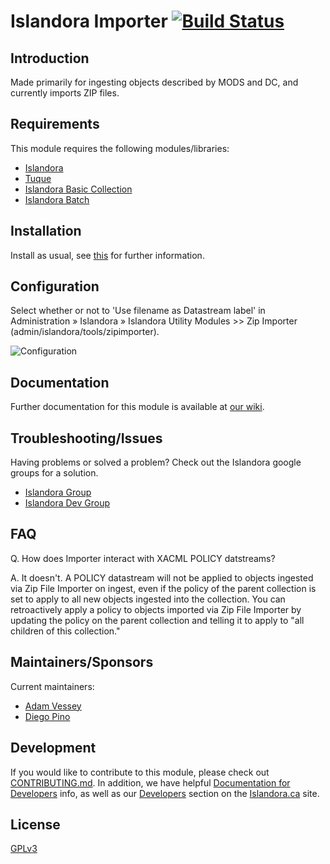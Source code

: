 # Islandora Importer [![Build Status](https://travis-ci.org/Islandora/islandora_importer.png?branch=7.x)](https://travis-ci.org/Islandora/islandora_importer)

## Introduction 

Made primarily for ingesting objects described by MODS and DC, and currently imports ZIP files.

## Requirements

This module requires the following modules/libraries:

* [Islandora](https://github.com/Islandora/islandora)
* [Tuque](https://github.com/Islandora/tuque)
* [Islandora Basic Collection](https://github.com/Islandora/islandora_solution_pack_collection)
* [Islandora Batch](https://github.com/Islandora/islandora_batch)

## Installation

Install as usual, see [this](https://drupal.org/documentation/install/modules-themes/modules-7) for further information.

## Configuration

Select whether or not to 'Use filename as Datastream label' in Administration » Islandora » Islandora Utility Modules >> Zip Importer (admin/islandora/tools/zipimporter).

![Configuration](https://camo.githubusercontent.com/96bdf5509afc3522ab1302b94a70606a013d79e8/687474703a2f2f692e696d6775722e636f6d2f7a613148706d712e706e67)

## Documentation

Further documentation for this module is available at [our wiki](https://wiki.duraspace.org/display/ISLANDORA/Islandora+Importer).

## Troubleshooting/Issues

Having problems or solved a problem? Check out the Islandora google groups for a solution.

* [Islandora Group](https://groups.google.com/forum/?hl=en&fromgroups#!forum/islandora)
* [Islandora Dev Group](https://groups.google.com/forum/?hl=en&fromgroups#!forum/islandora-dev)

## FAQ

Q. How does Importer interact with XACML POLICY datstreams?

A. It doesn't. A POLICY datastream will not be applied to objects ingested via Zip File Importer on ingest, even if the policy of the parent collection is set to apply to all new objects ingested into the collection. You can retroactively apply a policy to objects imported via Zip File Importer by updating the policy on the parent collection and telling it to apply to "all children of this collection."

## Maintainers/Sponsors

Current maintainers:

* [Adam Vessey](https://github.com/adam-vessey)
* [Diego Pino](https://github.com/DiegoPino)

## Development

If you would like to contribute to this module, please check out [CONTRIBUTING.md](CONTRIBUTING.md). In addition, we have helpful [Documentation for Developers](https://github.com/Islandora/islandora/wiki#wiki-documentation-for-developers) info, as well as our [Developers](http://islandora.ca/developers) section on the [Islandora.ca](http://islandora.ca) site.

## License

[GPLv3](http://www.gnu.org/licenses/gpl-3.0.txt)
